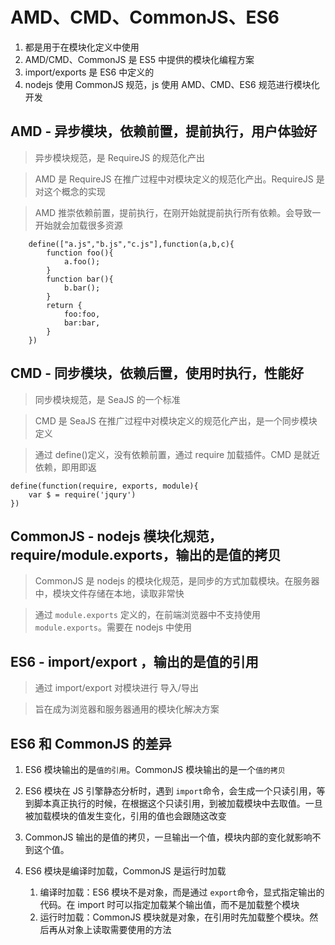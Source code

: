 # AMD、CMD、CommonJS、ES6

1. 都是用于在模块化定义中使用
2. AMD/CMD、CommonJS 是 ES5 中提供的模块化编程方案
3. import/exports 是 ES6 中定义的
4. nodejs 使用 CommonJS 规范，js 使用 AMD、CMD、ES6 规范进行模块化开发

## AMD - 异步模块，依赖前置，提前执行，用户体验好

> 异步模块规范，是 RequireJS 的规范化产出

> AMD 是 RequireJS 在推广过程中对模块定义的规范化产出。RequireJS 是对这个概念的实现

> AMD 推崇依赖前置，提前执行，在刚开始就提前执行所有依赖。会导致一开始就会加载很多资源

```
	define(["a.js","b.js","c.js"],function(a,b,c){
		function foo(){
			a.foo();
		}
		function bar(){
			b.bar();
		}
		return {
			foo:foo,
			bar:bar,
		}
	})
```

## CMD - 同步模块，依赖后置，使用时执行，性能好

> 同步模块规范，是 SeaJS 的一个标准

> CMD 是 SeaJS 在推广过程中对模块定义的规范化产出，是一个同步模块定义

> 通过 define()定义，没有依赖前置，通过 require 加载插件。CMD 是就近依赖，即用即返

```
define(function(require, exports, module){
	var $ = require('jqury')
})
```

## CommonJS - nodejs 模块化规范，require/module.exports，输出的是值的拷贝

> CommonJS 是 nodejs 的模块化规范，是同步的方式加载模块。在服务器中，模块文件存储在本地，读取非常快

> 通过 `module.exports` 定义的，在前端浏览器中不支持使用 `module.exports`。需要在 nodejs 中使用

## ES6 - import/export ，输出的是值的引用

> 通过 import/export 对模块进行 导入/导出

> 旨在成为浏览器和服务器通用的模块化解决方案

## ES6 和 CommonJS 的差异

1. ES6 模块输出的是`值的引用`。CommonJS 模块输出的是一个`值的拷贝`
2. ES6 模块在 JS 引擎静态分析时，遇到 `import`命令，会生成一个只读引用，等到脚本真正执行的时候，在根据这个只读引用，到被加载模块中去取值。一旦被加载模块的值发生变化，引用的值也会跟随这改变
3. CommonJS 输出的是值的拷贝，一旦输出一个值，模块内部的变化就影响不到这个值。
4. ES6 模块是编译时加载，CommonJS 是运行时加载

   1. 编译时加载：ES6 模块不是对象，而是通过 `export`命令，显式指定输出的代码。在 import 时可以指定加载某个输出值，而不是加载整个模块
   2. 运行时加载：CommonJS 模块就是对象，在引用时先加载整个模块。然后再从对象上读取需要使用的方法
